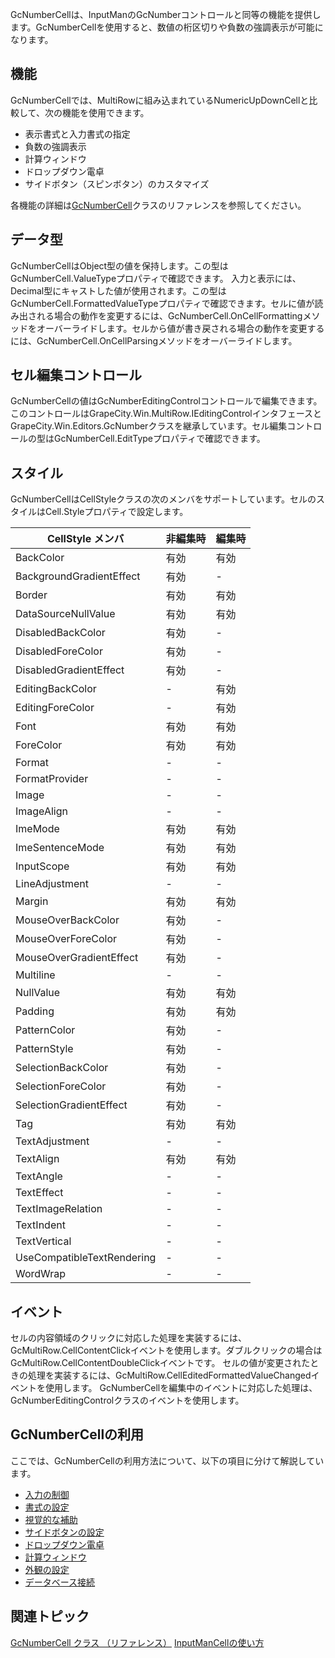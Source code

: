 GcNumberCellは、InputManのGcNumberコントロールと同等の機能を提供します。GcNumberCellを使用すると、数値の桁区切りや負数の強調表示が可能になります。

## 機能

GcNumberCellでは、MultiRowに組み込まれているNumericUpDownCellと比較して、次の機能を使用できます。

* 表示書式と入力書式の指定
* 負数の強調表示
* 計算ウィンドウ
* ドロップダウン電卓
* サイドボタン（スピンボタン）のカスタマイズ

各機能の詳細は[GcNumberCell](gcdocsite__documentlink?toc-item-id=3e4f2641-6daa-42c2-bbc8-267be5f15db5)クラスのリファレンスを参照してください。

## データ型

GcNumberCellはObject型の値を保持します。この型はGcNumberCell.ValueTypeプロパティで確認できます。
入力と表示には、Decimal型にキャストした値が使用されます。この型はGcNumberCell.FormattedValueTypeプロパティで確認できます。セルに値が読み出される場合の動作を変更するには、GcNumberCell.OnCellFormattingメソッドをオーバーライドします。セルから値が書き戻される場合の動作を変更するには、GcNumberCell.OnCellParsingメソッドをオーバーライドします。

## セル編集コントロール

GcNumberCellの値はGcNumberEditingControlコントロールで編集できます。このコントロールはGrapeCity.Win.MultiRow.IEditingControlインタフェースとGrapeCity.Win.Editors.GcNumberクラスを継承しています。セル編集コントロールの型はGcNumberCell.EditTypeプロパティで確認できます。

## スタイル

GcNumberCellはCellStyleクラスの次のメンバをサポートしています。セルのスタイルはCell.Styleプロパティで設定します。

| CellStyle メンバ | 非編集時 | 編集時 |
| ------------- | ---- | --- |
| BackColor | 有効 | 有効 |
| BackgroundGradientEffect | 有効 | - |
| Border | 有効 | 有効 |
| DataSourceNullValue | 有効 | 有効 |
| DisabledBackColor | 有効 | - |
| DisabledForeColor | 有効 | - |
| DisabledGradientEffect | 有効 | - |
| EditingBackColor | - | 有効 |
| EditingForeColor | - | 有効 |
| Font | 有効 | 有効 |
| ForeColor | 有効 | 有効 |
| Format | - | - |
| FormatProvider | - | - |
| Image | - | - |
| ImageAlign | - | - |
| ImeMode | 有効 | 有効 |
| ImeSentenceMode | 有効 | 有効 |
| InputScope | 有効 | 有効 |
| LineAdjustment | - | - |
| Margin | 有効 | 有効 |
| MouseOverBackColor | 有効 | - |
| MouseOverForeColor | 有効 | - |
| MouseOverGradientEffect | 有効 | - |
| Multiline | - | - |
| NullValue | 有効 | 有効 |
| Padding | 有効 | 有効 |
| PatternColor | 有効 | - |
| PatternStyle | 有効 | - |
| SelectionBackColor | 有効 | - |
| SelectionForeColor | 有効 | - |
| SelectionGradientEffect | 有効 | - |
| Tag | 有効 | 有効 |
| TextAdjustment | - | - |
| TextAlign | 有効 | 有効 |
| TextAngle | - | - |
| TextEffect | - | - |
| TextImageRelation | - | - |
| TextIndent | - | - |
| TextVertical | - | - |
| UseCompatibleTextRendering | - | - |
| WordWrap | - | - |

## イベント

セルの内容領域のクリックに対応した処理を実装するには、GcMultiRow.CellContentClickイベントを使用します。ダブルクリックの場合はGcMultiRow.CellContentDoubleClickイベントです。
セルの値が変更されたときの処理を実装するには、GcMultiRow.CellEditedFormattedValueChangedイベントを使用します。
GcNumberCellを編集中のイベントに対応した処理は、GcNumberEditingControlクラスのイベントを使用します。

## GcNumberCellの利用

ここでは、GcNumberCellの利用方法について、以下の項目に分けて解説しています。

* [入力の制御](gcdocsite__documentlink?toc-item-id=33d9784e-b504-4e0c-a596-2d0bf8a5670f)
* [書式の設定](gcdocsite__documentlink?toc-item-id=7028825f-0cf6-4118-b0f9-ef931199983c)
* [視覚的な補助](gcdocsite__documentlink?toc-item-id=45dd46dc-e6b4-4ae3-90ac-f6dbfc54ff51)
* [サイドボタンの設定](gcdocsite__documentlink?toc-item-id=5e35d806-caa0-417a-9746-00bf47e958f3)
* [ドロップダウン電卓](gcdocsite__documentlink?toc-item-id=9edbdea7-65d0-4829-b99c-80221fb5c417)
* [計算ウィンドウ](gcdocsite__documentlink?toc-item-id=6abfa636-c9a3-4c88-bc6d-d378cd310c3b)
* [外観の設定](gcdocsite__documentlink?toc-item-id=c38aee8e-eb2b-4e03-b3e3-2650da732021)
* [データベース接続](gcdocsite__documentlink?toc-item-id=85a4a7b9-7e99-489e-9c73-6ba47dfcccff)

## 関連トピック

[GcNumberCell クラス （リファレンス）](gcdocsite__documentlink?toc-item-id=3e4f2641-6daa-42c2-bbc8-267be5f15db5)
[InputManCellの使い方](gcdocsite__documentlink?toc-item-id=71edf1f4-ff7c-4615-b910-c00736a3b592)